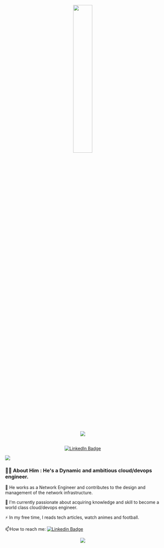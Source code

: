 
<p align="center"><img src="animation.gif" width="35%"></p>

<p align="center">
<img src="https://readme-typing-svg.herokuapp.com?font=Architects+Daughter&center=true&vCenter=true&duration=5000&color=%2338C2FF&size=40&height=200&width=900&lines=Heyyy!+I'm+Afeez+Adeboye;I'm+a+Cloud/DevOps+Engineer+;Welcome+to+my+profile+!">
</p>
          
<br>
<div id="header" align="left">
<!--   <img src="https://media.giphy.com/media/M9gbBd9nbDrOTu1Mqx/giphy.gif" width="100"/> -->
  <div id="badges" align="center">
    <a href="https://www.linkedin.com/in/afeez-adeboye-16198119b/" >
      <img align="center" src="https://img.shields.io/badge/LinkedIn-blue?style=for-the-badge&logo=linkedin&logoColor=white" alt="LinkedIn Badge"/>
    </a>
    </div>

<p  align="left">
<img align="center" src="https://user-images.githubusercontent.com/73097560/115834477-dbab4500-a447-11eb-908a-139a6edaec5c.gif">   

### :woman_technologist: About Him : He's a Dynamic and ambitious cloud/devops engineer.

:telescope: He works as a Network Engineer and contributes to the design and management of the network infrastructure.

:seedling: I'm currently passionate about acquiring knowledge and skill to become a world class cloud/devops engineer.

:zap: In my free time, I reads tech articles, watch animes and football.

:mailbox:How to reach me: [![Linkedin Badge](https://img.shields.io/badge/-LinkedIn-blue?style=flat&logo=Linkedin&logoColor=white)](https://www.linkedin.com/in/afeez-adeboye-16198119b/)

<p  align="center">
<img src="https://user-images.githubusercontent.com/73097560/115834477-dbab4500-a447-11eb-908a-139a6edaec5c.gif"> 
